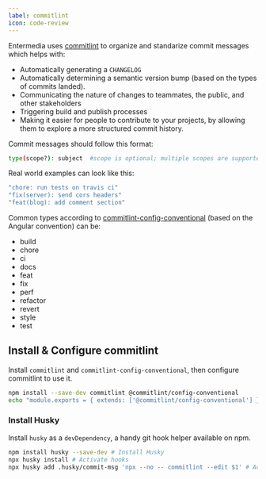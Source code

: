 ```yaml
---
label: commitlint
icon: code-review
---
```


Entermedia uses [commitlint](https://commitlint.js.org/) to organize and standarize commit messages which helps with:

- Automatically generating a `CHANGELOG`
- Automatically determining a semantic version bump (based on the types of commits landed).
- Communicating the nature of changes to teammates, the public, and other stakeholders
- Triggering build and publish processes
- Making it easier for people to contribute to your projects, by allowing them to explore a more structured commit history.

Commit messages should follow this format:

```bash Commit Message Format
type(scope?): subject  #scope is optional; multiple scopes are supported (current delimiter options: "/", "" and ",")
```

Real world examples can look like this:

```bash Commit Message Examples
"chore: run tests on travis ci"
"fix(server): send cors headers"
"feat(blog): add comment section"
```

Common types according to [commitlint-config-conventional](https://github.com/conventional-changelog/commitlint/tree/master/@commitlint/config-conventional#type-enum) (based on the Angular convention) can be:

- build
- chore
- ci
- docs
- feat
- fix
- perf
- refactor
- revert
- style
- test

## Install & Configure commitlint

Install `commitlint` and `commitlint-config-conventional`, then configure commitlint to use it.

```bash Installing & configuring commitlint
npm install --save-dev commitlint @commitlint/config-conventional
echo "module.exports = { extends: ['@commitlint/config-conventional'] };" > commitlint.config.js
```

### Install Husky

Install `husky` as a `devDependency`, a handy git hook helper available on npm.

```bash Install Husky
npm install husky --save-dev # Install Husky
npx husky install # Activate hooks
npx husky add .husky/commit-msg 'npx --no -- commitlint --edit $1' # Add hook
```
